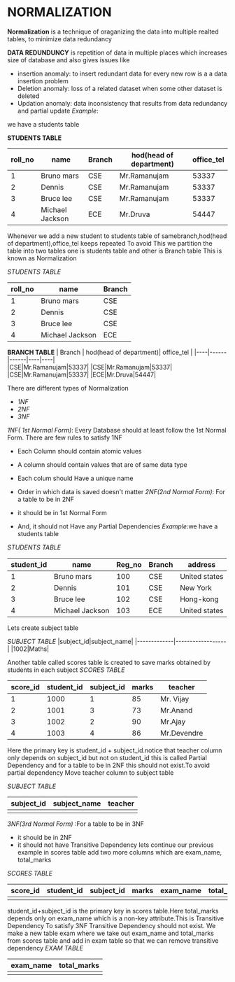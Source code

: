 #  NORMALIZATION
**Normalization** is a technique of oraganizing the data into multiple realted tables, to minimize data redundancy

**DATA REDUNDUNCY** is repetition of data in multiple places which increases size of database
and also gives issues like
+ insertion anomaly: to insert redundant data for every new row is a a data insertion problem
+ Deletion anomaly: loss of a related dataset when some other dataset is deleted
+ Updation anomaly: data inconsistency that results from data redundancy and partial update
*Example*:

we have a students table

**STUDENTS TABLE**

| roll_no | name | Branch | hod(head of department) | office_tel |
|----------|---------|-----------|-----------------------------------|--------------|  
|1| Bruno mars|CSE|Mr.Ramanujam|53337|
|2| Dennis|CSE|Mr.Ramanujam|53337|
|3|Bruce lee| CSE| Mr.Ramanujam|53337|
|4|Michael Jackson|ECE|Mr.Druva|54447|

Whenever we add a new student to students table  of samebranch,hod(head of department),office_tel keeps repeated
To avoid This we partition the table into two tables one is  students table and other is Branch table This is known as  Normalization

*STUDENTS TABLE*

| roll_no | name | Branch |
|----------|---------|------|
|1| Bruno mars|CSE|
|2| Dennis|CSE|
|3|Bruce lee| CSE|
|4|Michael Jackson|ECE|

**BRANCH TABLE**
| Branch | hod(head of department)| office_tel |
|----|------|------|----|----|  
|CSE|Mr.Ramanujam|53337|
|CSE|Mr.Ramanujam|53337|
|CSE|Mr.Ramanujam|53337|
|ECE|Mr.Druva|54447|



There are  different types of Normalization
+ *1NF*
+ *2NF*
+ *3NF*

*1NF( 1st Normal Form)*: Every Database should at least follow the  1st Normal Form. There are few rules to satisfy 1NF
+ Each Column should contain atomic values

+ A column should contain values that are of same data type

+ Each colum should Have a unique name

+ Order in which data is saved doesn't matter
*2NF(2nd  Normal Form)*: For a table to be in  2NF
+ it should be in 1st Normal Form
+ And, it should not Have any Partial Dependencies
*Example*:we have a students table

*STUDENTS TABLE*

| student_id| name | Reg_no| Branch | address|
|----------|---------|-----------|-----------------------------------|--------------|  
|1| Bruno mars|100|CSE|United states|
|2| Dennis|101|CSE|New York|
|3|Bruce lee| 102| CSE|Hong-kong|
|4|Michael Jackson|103|ECE|United states|  
 Lets create subject table

*SUBJECT TABLE*
|subject_id|subject_name|
|-------------|------------------|
|1002|Maths|
  
Another table called scores table is created to save marks obtained by students in each subject
*SCORES TABLE*


| score_id |student_id | subject_id | marks| teacher|
|----------|---------|-----------|-----------------------------------|--------------|  
|1| 1000|1|85|Mr. Vijay|
|2|1001|3|73|Mr.Anand|
|3|1002| 2| 90|Mr.Ajay|
|4|1003|4|86|Mr.Devendre|

Here the primary key is student_id + subject_id.notice that teacher column only depends on subject_id but not on student_id  this is called Partial Dependency and for a table to be in 2NF this should not exist.To avoid partial dependency Move teacher column to subject table

*SUBJECT TABLE*

|subject_id|subject_name|teacher|
|----|-----|---------|
| | | |

*3NF(3rd Normal Form)* :For a table to be in 3NF
+ it should be in 2NF
+ it should not have Transitive Dependency
lets continue our previous example
in scores table add two more columns which are exam_name, total_marks

*SCORES TABLE*

|score_id|student_id|subject_id|marks|exam_name|total_marks|
|-----------|--------------|--------------|--------|----------------|-----------------|
| | | | | | |


student_id+subject_id is the primary key in scores table.Here total_marks depends only on exam_name which is a non-key attribute.This is Transitive Dependency
To satisfy 3NF Transitive Dependency should not exist. We make a new table exam where we take out exam_name and total_marks from scores table and add in exam table so that we can remove transitive dependency
*EXAM TABLE*

|exam_name|total_marks|
|----------------|----|
| |

